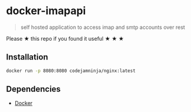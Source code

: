 # docker-imapapi

> self hosted application to access imap and smtp accounts over rest

Please ★ this repo if you found it useful ★ ★ ★

## Installation

```sh
docker run -p 8080:8080 codejamninja/nginx:latest
```

## Dependencies

* [Docker](https://docker.com)
